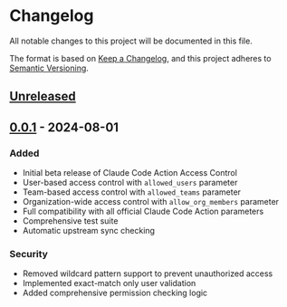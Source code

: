 # Changelog

All notable changes to this project will be documented in this file.

The format is based on [Keep a Changelog](https://keepachangelog.com/en/1.0.0/),
and this project adheres to [Semantic Versioning](https://semver.org/spec/v2.0.0.html).

## [Unreleased]

## [0.0.1] - 2024-08-01

### Added

- Initial beta release of Claude Code Action Access Control
- User-based access control with `allowed_users` parameter
- Team-based access control with `allowed_teams` parameter  
- Organization-wide access control with `allow_org_members` parameter
- Full compatibility with all official Claude Code Action parameters
- Comprehensive test suite
- Automatic upstream sync checking

### Security

- Removed wildcard pattern support to prevent unauthorized access
- Implemented exact-match only user validation
- Added comprehensive permission checking logic

[Unreleased]: https://github.com/kosuke-saigusa/claude-code-action-access-control/compare/v0.0.1...HEAD
[0.0.1]: https://github.com/kosuke-saigusa/claude-code-action-access-control/releases/tag/v0.0.1
